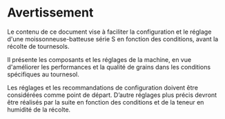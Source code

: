 # Avertissement

Le contenu de ce document vise à faciliter la configuration et le réglage d'une moissonneuse-batteuse série S en fonction des conditions, avant la récolte de tournesols.

Il présente les composants et les réglages de la machine, en vue d'améliorer les performances et la qualité de grains dans les conditions spécifiques au tournesol.

Les réglages et les recommandations de configuration doivent être considérées comme point de départ. D’autre réglages plus précis devront être réalisés par la suite en fonction des conditions et de la teneur en humidité de la récolte.
